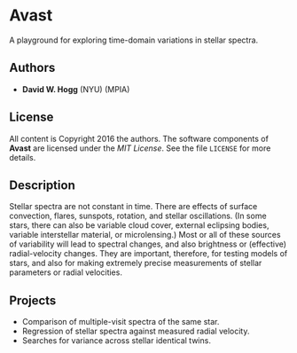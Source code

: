 # **Avast**
A playground for exploring time-domain variations in stellar spectra.

## Authors
- **David W. Hogg** (NYU) (MPIA)

## License
All content is Copyright 2016 the authors.
The software components of **Avast** are licensed under the *MIT License*.
See the file `LICENSE` for more details.

## Description
Stellar spectra are not constant in time.
There are effects of surface convection, flares, sunspots, rotation,
and stellar oscillations.
(In some stars, there can also be variable cloud cover, external eclipsing
bodies, variable interstellar material, or microlensing.)
Most or all of these sources of variability will lead to spectral changes,
and also brightness or (effective) radial-velocity changes.
They are important, therefore, for testing models of stars, and
also for making extremely precise measurements of stellar parameters
or radial velocities.

## Projects
- Comparison of multiple-visit spectra of the same star.
- Regression of stellar spectra against measured radial velocity.
- Searches for variance across stellar identical twins.
